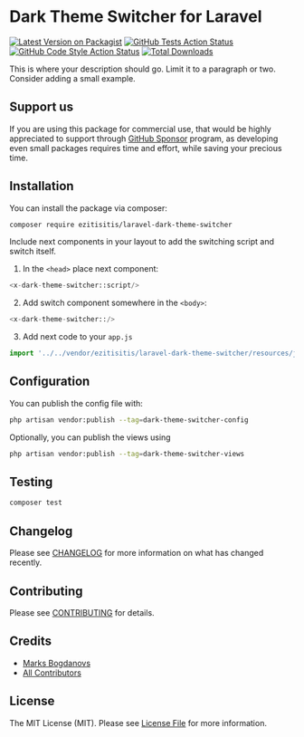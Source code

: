 # Dark Theme Switcher for Laravel

[![Latest Version on Packagist](https://img.shields.io/packagist/v/ezitisitis/laravel-dark-theme-switcher.svg?style=flat-square)](https://packagist.org/packages/ezitisitis/laravel-dark-theme-switcher)
[![GitHub Tests Action Status](https://img.shields.io/github/actions/workflow/status/ezitisitis/laravel-dark-theme-switcher/run-tests.yml?branch=main&label=tests&style=flat-square)](https://github.com/ezitisitis/laravel-dark-theme-switcher/actions?query=workflow%3Arun-tests+branch%3Amain)
[![GitHub Code Style Action Status](https://img.shields.io/github/actions/workflow/status/ezitisitis/laravel-dark-theme-switcher/fix-php-code-style-issues.yml?branch=main&label=code%20style&style=flat-square)](https://github.com/ezitisitis/laravel-dark-theme-switcher/actions?query=workflow%3A"Fix+PHP+code+style+issues"+branch%3Amain)
[![Total Downloads](https://img.shields.io/packagist/dt/ezitisitis/laravel-dark-theme-switcher.svg?style=flat-square)](https://packagist.org/packages/ezitisitis/laravel-dark-theme-switcher)

This is where your description should go. Limit it to a paragraph or two. Consider adding a small example.

## Support us

If you are using this package for commercial use, that would be highly appreciated to support through [GitHub Sponsor](https://github.com/sponsors/ezitisitis)
program, as developing even small packages requires time and effort, while saving your precious time.

## Installation

You can install the package via composer:

```bash
composer require ezitisitis/laravel-dark-theme-switcher
```

Include next components in your layout to add the switching script and switch itself.

1. In the `<head>` place next component:

```php
<x-dark-theme-switcher::script/>
```

2. Add switch component somewhere in the `<body>`:

```php
<x-dark-theme-switcher::/>
```

3. Add next code to your `app.js`

```js
import '../../vendor/ezitisitis/laravel-dark-theme-switcher/resources/js/themeSwitch.js';
```

## Configuration

You can publish the config file with:

```bash
php artisan vendor:publish --tag=dark-theme-switcher-config
```

Optionally, you can publish the views using

```bash
php artisan vendor:publish --tag=dark-theme-switcher-views
```

## Testing

```bash
composer test
```

## Changelog

Please see [CHANGELOG](CHANGELOG.md) for more information on what has changed recently.

## Contributing

Please see [CONTRIBUTING](CONTRIBUTING.md) for details.

## Credits

- [Marks Bogdanovs](https://www.ezitisitis.com/ezitisitis)
- [All Contributors](../../contributors)

## License

The MIT License (MIT). Please see [License File](LICENSE.md) for more information.
